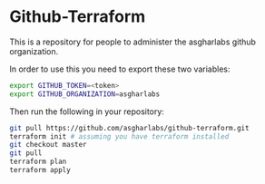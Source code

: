 # Github-Terraform

This is a repository for people to administer the asgharlabs
github organization.

In order to use this you need to export these two variables:
```bash
export GITHUB_TOKEN=<token>
export GITHUB_ORGANIZATION=asgharlabs
```

Then run the following in your repository:
```bash
git pull https://github.com/asgharlabs/github-terraform.git
terraform init # assuming you have terraform installed
git checkout master
git pull
terraform plan
terraform apply
```
